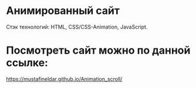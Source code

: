 # Анимированный сайт

Стэк технологий: HTML, CSS/CSS-Animation, JavaScript.

# Посмотреть сайт можно по данной ссылке:    
https://mustafineldar.github.io/Animation_scroll/

